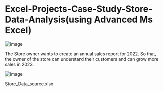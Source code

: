# Excel-Projects-Case-Study-Store-Data-Analysis(using Advanced Ms Excel)



![image](https://github.com/sarojinisarkar/Excel-Projects-Case-Study-Store-Data-Analysis/assets/151612374/2e6897c8-7a24-4114-a894-ec5eaab3ca0e)

The Store owner wants to create an annual sales report for 2022. So that, the owner of the store can understand their customers and can grow more sales in 2023.


![image](https://github.com/sarojinisarkar/Excel-Projects-Case-Study-Store-Data-Analysis/assets/151612374/0d998d36-54c9-44f1-a880-153f58558447)

Store_Data_source.xlsx





